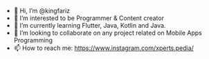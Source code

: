 - 👋 Hi, I’m @kingfariz
- 👀 I’m interested to be Programmer & Content creator
- 🌱 I’m currently learning Flutter, Java, Kotlin and Java.
- 💞️ I’m looking to collaborate on any project related on Mobile Apps Programming
- 📫 How to reach me: https://www.instagram.com/xperts.pedia/

<!---
kingfariz/kingfariz is a ✨ special ✨ repository because its `README.md` (this file) appears on your GitHub profile.
You can click the Preview link to take a look at your changes.
--->
